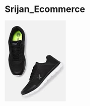 # Srijan_Ecommerce
![Image Alt](https://github.com/SRIJANREDSTORE/Srijan_Ecommerce/blob/37f22c2e794f812ec3e9c1ce83b1b997f6051122/buy-2.png)
